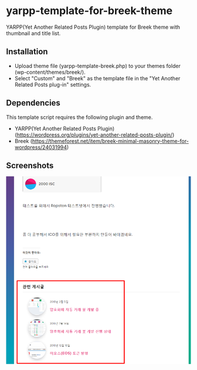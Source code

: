 # yarpp-template-for-breek-theme
YARPP(Yet Another Related Posts Plugin) template for Breek theme with thumbnail and title list.

## Installation

- Upload theme file (yarpp-template-breek.php) to your themes folder (wp-content/themes/breek/).
- Select "Custom" and "Breek" as the template file in the "Yet Another Related Posts plug-in" settings.

## Dependencies

This template script requires the following plugin and theme.
- YARPP(Yet Another Related Posts Plugin) (https://wordpress.org/plugins/yet-another-related-posts-plugin/)
- Breek (https://themeforest.net/item/breek-minimal-masonry-theme-for-wordpress/24031994)

## Screenshots
![screenshot](./screenshot.png)

